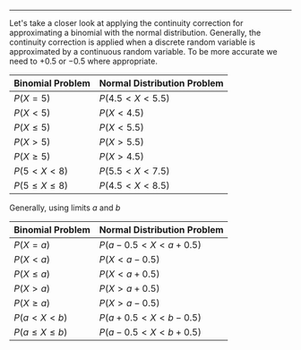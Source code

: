 - - -
Let's take a closer look at applying the continuity correction for approximating a binomial with the normal distribution. Generally, the continuity correction is applied when a discrete random variable is approximated by a continuous random variable. To be more accurate we need to $+0.5$ or $-0.5$ where appropriate.

| Binomial Problem   | Normal Distribution Problem |
| ------------------ | --------------------------- |
| $P(X=5)$           | $P(4.5<X<5.5)$              |
| $P(X<5)$           | $P(X<4.5)$                  |
| $P(X\leq 5)$       | $P(X<5.5)$                  |
| $P(X>5)$           | $P(X>5.5)$                  |
| $P(X\geq 5)$       | $P(X>4.5)$                  |
| $P(5<X<8)$         | $P(5.5<X<7.5)$              |
| $P(5\leq X\leq 8)$ | $P(4.5<X<8.5)$              |

Generally, using limits $a$ and $b$

| Binomial Problem   | Normal Distribution Problem |
| ------------------ | --------------------------- |
| $P(X=a)$           | $P(a-0.5<X<a+0.5)$          |
| $P(X<a)$           | $P(X<a-0.5)$                |
| $P(X\leq a)$       | $P(X<a+0.5)$                |
| $P(X>a)$           | $P(X>a+0.5)$                |
| $P(X\geq a)$       | $P(X>a-0.5)$                |
| $P(a<X<b)$         | $P(a+0.5<X<b-0.5)$          |
| $P(a\leq X\leq b)$ | $P(a-0.5<X<b+0.5)$          |
